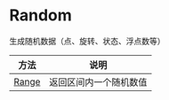 # Random

生成随机数据（点、旋转、状态、浮点数等）

| 方法                 | 说明          |
| ------------------ | ----------- |
| [Range](/Range.md) | 返回区间内一个随机数值 |
